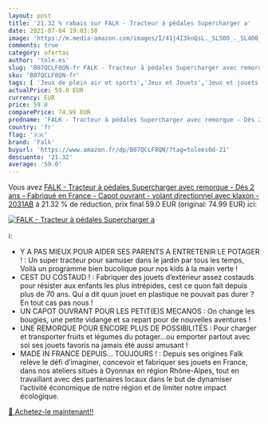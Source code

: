 ```yaml
---
layout: post
title: '21.32 % rabais sur FALK - Tracteur à pédales Supercharger a'
date: 2021-07-04 19:03:50
image: 'https://m.media-amazon.com/images/I/41j4I3knQsL._SL500_._SL400_.jpg'
comments: true
category: ofertas
author: 'tole.es'
slug: 'B07QCLF8QN-fr FALK - Tracteur à pédales Supercharger avec remorque - Dès...'
sku: 'B07QCLF8QN-fr'
tags: [ 'Jeux de plein air et sports','Jeux et Jouets','Jeux et jouets','Tracteurs et remorques','Vélos et véhicules pour enfants','falk', ]
actualPrice: 59.0 EUR
currency: EUR
price: 59.0
comparePrice: 74.99 EUR
prodname: 'FALK - Tracteur à pédales Supercharger avec remorque - Dès 2 ans - Fabriqué en France - Capot ouvrant - volant directionnel avec klaxon - 2031AB'
country: 'fr'
flag: '🇫🇷'
brand: 'Falk'
buyurl: 'https://www.amazon.fr/dp/B07QCLF8QN/?tag=tolees0d-21'
descuento: '21.32'
average: '59.0'
---
```


Vous avez [FALK - Tracteur à pédales Supercharger avec remorque - Dès 2 ans - Fabriqué en France - Capot ouvrant - volant directionnel avec klaxon - 2031AB](https://www.amazon.fr/dp/B07QCLF8QN/?tag=tolees0d-21)  à  21.32 % de réduction, prix final  59.0 EUR (original: 74.99 EUR) ici:

[![FALK - Tracteur à pédales Supercharger a](https://m.media-amazon.com/images/I/41j4I3knQsL._SL500_._SL400_.jpg)](https://www.amazon.fr/dp/B07QCLF8QN/?tag=tolees0d-21)

ℹ️:

- Y A PAS MIEUX POUR AIDER SES PARENTS A ENTRETENIR LE POTAGER ! : Un super tracteur pour samuser dans le jardin par tous les temps, Voilà un programme bien bucolique pour nos kids à la main verte !
- CEST DU COSTAUD ! : Fabriquer des jouets d’extérieur assez costauds pour résister aux enfants les plus intrépides, cest ce quon fait depuis plus de 70 ans. Qui a dit quun jouet en plastique ne pouvait pas durer ? En tout cas pas nous !
- UN CAPOT OUVRANT POUR LES PETIT(E)S MECANOS : On change les bougies, une petite vidange et sa repart pour de nouvelles aventures !
- UNE REMORQUE POUR ENCORE PLUS DE POSSIBILITÉS : Pour charger et transporter fruits et légumes du potager...ou emporter partout avec soi ses jouets favoris na jamais été aussi amusant !
- MADE IN FRANCE DEPUIS… TOUJOURS ! : Depuis ses origines Falk relève le défi d’imaginer, concevoir et fabriquer ses jouets en France, dans nos ateliers situés à Oyonnax en région Rhône-Alpes, tout en travaillant avec des partenaires locaux dans le but de dynamiser l’activité économique de notre région et de limiter notre impact écologique.

[🛒 Achetez-le maintenant!!](https://www.amazon.fr/dp/B07QCLF8QN/?tag=tolees0d-21)

